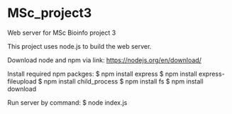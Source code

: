 # MSc_project3
Web server for MSc Bioinfo project 3

This project uses node.js to build the web server. 

Download node and npm via link: 
https://nodejs.org/en/download/

Install required npm packges:
$ npm install express
$ npm install express-fileupload
$ npm install child_process
$ npm install fs
$ npm install download

Run server by command:
$ node index.js
